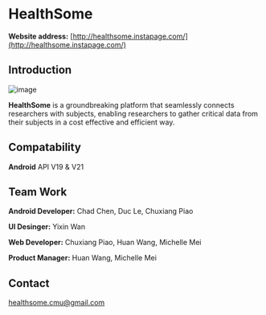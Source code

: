 # HealthSome
**Website address:**  [http://healthsome.instapage.com/](http://healthsome.instapage.com/)

## Introduction

![image](https://cloud.githubusercontent.com/assets/8468579/7327351/671d9a5c-ea9a-11e4-92d7-27a3d3998337.png)

**HealthSome** is a groundbreaking platform that seamlessly connects researchers with subjects, enabling researchers to gather critical data from their subjects in a cost effective and efficient way.

## Compatability
**Android** API V19 & V21


## Team Work
**Android Developer:** 
Chad Chen, Duc Le, Chuxiang Piao

**UI Desinger:**
Yixin Wan

**Web Developer:**
Chuxiang Piao, Huan Wang, Michelle Mei

**Product Manager:**
Huan Wang, Michelle Mei

## Contact
[healthsome.cmu@gmail.com](mailto:healthsome.cmu@gmail.com)


